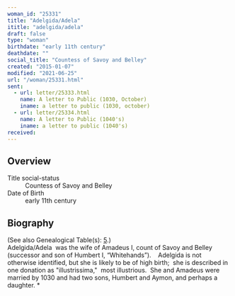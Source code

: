 ```yaml
---
woman_id: "25331"
title: "Adelgida/Adela"
ititle: "adelgida/adela"
draft: false
type: "woman"
birthdate: "early 11th century"
deathdate: ""
social_title: "Countess of Savoy and Belley"
created: "2015-01-07"
modified: "2021-06-25"
url: "/woman/25331.html"
sent:
  - url: letter/25333.html
    name: A letter to Public (1030, October)
    iname: a letter to public (1030, october)
  - url: letter/25334.html
    name: A letter to Public (1040's)
    iname: a letter to public (1040's)
received:
---
```

<h2 class="mt-4">Overview</h2><dt>Title social-status</dt><dd>Countess of Savoy and Belley</dd><dt>Date of Birth</dt><dd>early 11th century</dd><h2 class="mt-4">Biography</h2><p>(See also Genealogical Table(s): <a href="/content/genealogy-humbert#n25331">5</a>.)<br>
Adelgida/Adela &nbsp;was the wife of Amadeus I, count of Savoy and Belley (successor and son of Humbert I, “Whitehands”).&nbsp; &nbsp;&nbsp;Adelgida is not otherwise identified, but she is likely to be of high birth; &nbsp;she is described in one donation as "illustrissima," &nbsp;most illustrious. &nbsp;She and Amadeus were married by 1030 and had two sons, Humbert and Aymon, and perhaps a daughter. *&nbsp;</p>